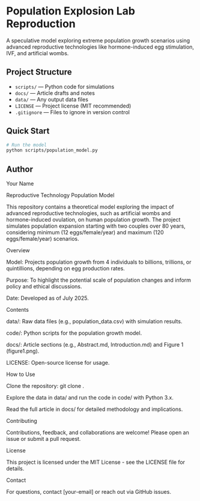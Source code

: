 # Population Explosion Lab Reproduction

A speculative model exploring extreme population growth scenarios using advanced reproductive technologies like hormone-induced egg stimulation, IVF, and artificial wombs.

## Project Structure

- `scripts/` — Python code for simulations
- `docs/` — Article drafts and notes
- `data/` — Any output data files
- `LICENSE` — Project license (MIT recommended)
- `.gitignore` — Files to ignore in version control

## Quick Start

```bash
# Run the model
python scripts/population_model.py
```

## Author

Your Name

Reproductive Technology Population Model

This repository contains a theoretical model exploring the impact of advanced reproductive technologies, such as artificial wombs and hormone-induced ovulation, on human population growth. The project simulates population expansion starting with two couples over 80 years, considering minimum (12 eggs/female/year) and maximum (120 eggs/female/year) scenarios.

Overview





Model: Projects population growth from 4 individuals to billions, trillions, or quintillions, depending on egg production rates.



Purpose: To highlight the potential scale of population changes and inform policy and ethical discussions.



Date: Developed as of July 2025.

Contents





data/: Raw data files (e.g., population_data.csv) with simulation results.



code/: Python scripts for the population growth model.



docs/: Article sections (e.g., Abstract.md, Introduction.md) and Figure 1 (figure1.png).



LICENSE: Open-source license for usage.

How to Use





Clone the repository: git clone <repository-URL>.



Explore the data in data/ and run the code in code/ with Python 3.x.



Read the full article in docs/ for detailed methodology and implications.

Contributing

Contributions, feedback, and collaborations are welcome! Please open an issue or submit a pull request.

License

This project is licensed under the MIT License - see the LICENSE file for details.

Contact

For questions, contact [your-email] or reach out via GitHub issues.
